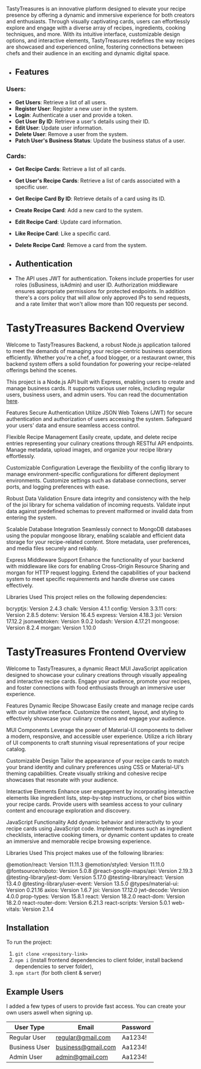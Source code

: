 TastyTreasures is an innovative platform designed to elevate your recipe presence by offering a dynamic and immersive experience for both creators and enthusiasts. Through visually captivating cards, users can effortlessly explore and engage with a diverse array of recipes, ingredients, cooking techniques, and more. With its intuitive interface, customizable design options, and interactive elements, TastyTreasures redefines the way recipes are showcased and experienced online, fostering connections between chefs and their audience in an exciting and dynamic digital space.

- ## Features

### Users:

- **Get Users**: Retrieve a list of all users.
- **Register User**: Register a new user in the system.
- **Login**: Authenticate a user and provide a token.
- **Get User By ID**: Retrieve a user's details using their ID.
- **Edit User**: Update user information.
- **Delete User**: Remove a user from the system.
- **Patch User's Business Status**: Update the business status of a user.

### Cards:

- **Get Recipe Cards**: Retrieve a list of all cards.
- **Get User's Recipe Cards**: Retrieve a list of cards associated with a specific user.
- **Get Recipe Card By ID**: Retrieve details of a card using its ID.
- **Create Recipe Card**: Add a new card to the system.
- **Edit Recipe Card**: Update card information.
- **Like Recipe Card**: Like a specific card.
- **Delete Recipe Card**: Remove a card from the system.

- ## Authentication
- The API uses JWT for authentication. Tokens include properties for user roles (isBusiness, isAdmin) and user ID. Authorization middleware ensures appropriate permissions for protected endpoints.
  In addition there's a cors policy that will allow only approved IPs to send requests, and a rate limiter that won't allow more than 100 requests per second.

# TastyTreasures Backend Overview

Welcome to TastyTreasures Backend, a robust Node.js application tailored to meet the demands of managing your recipe-centric business operations efficiently. Whether you're a chef, a food blogger, or a restaurant owner, this backend system offers a solid foundation for powering your recipe-related offerings behind the scenes.

This project is a Node.js API built with Express, enabling users to create and manage business cards. It supports various user roles, including regular users, business users, and admin users.
You can read the documentation [here](https://documenter.getpostman.com/view/34926651/2sA3QqesJn).

Features
Secure Authentication
Utilize JSON Web Tokens (JWT) for secure authentication and authorization of users accessing the system. Safeguard your users' data and ensure seamless access control.

Flexible Recipe Management
Easily create, update, and delete recipe entries representing your culinary creations through RESTful API endpoints. Manage metadata, upload images, and organize your recipe library effortlessly.

Customizable Configuration
Leverage the flexibility of the config library to manage environment-specific configurations for different deployment environments. Customize settings such as database connections, server ports, and logging preferences with ease.

Robust Data Validation
Ensure data integrity and consistency with the help of the joi library for schema validation of incoming requests. Validate input data against predefined schemas to prevent malformed or invalid data from entering the system.

Scalable Database Integration
Seamlessly connect to MongoDB databases using the popular mongoose library, enabling scalable and efficient data storage for your recipe-related content. Store metadata, user preferences, and media files securely and reliably.

Express Middleware Support
Enhance the functionality of your backend with middleware like cors for enabling Cross-Origin Resource Sharing and morgan for HTTP request logging. Extend the capabilities of your backend system to meet specific requirements and handle diverse use cases effectively.

Libraries Used
This project relies on the following dependencies:

bcryptjs: Version 2.4.3
chalk: Version 4.1.1
config: Version 3.3.11
cors: Version 2.8.5
dotenv: Version 16.4.5
express: Version 4.18.3
joi: Version 17.12.2
jsonwebtoken: Version 9.0.2
lodash: Version 4.17.21
mongoose: Version 8.2.4
morgan: Version 1.10.0

# TastyTreasures Frontend Overview

Welcome to TastyTreasures, a dynamic React MUI JavaScript application designed to showcase your culinary creations through visually appealing and interactive recipe cards. Engage your audience, promote your recipes, and foster connections with food enthusiasts through an immersive user experience.

Features
Dynamic Recipe Showcase
Easily create and manage recipe cards with our intuitive interface. Customize the content, layout, and styling to effectively showcase your culinary creations and engage your audience.

MUI Components
Leverage the power of Material-UI components to deliver a modern, responsive, and accessible user experience. Utilize a rich library of UI components to craft stunning visual representations of your recipe catalog.

Customizable Design
Tailor the appearance of your recipe cards to match your brand identity and culinary preferences using CSS or Material-UI's theming capabilities. Create visually striking and cohesive recipe showcases that resonate with your audience.

Interactive Elements
Enhance user engagement by incorporating interactive elements like ingredient lists, step-by-step instructions, or chef bios within your recipe cards. Provide users with seamless access to your culinary content and encourage exploration and discovery.

JavaScript Functionality
Add dynamic behavior and interactivity to your recipe cards using JavaScript code. Implement features such as ingredient checklists, interactive cooking timers, or dynamic content updates to create an immersive and memorable recipe browsing experience.

Libraries Used
This project makes use of the following libraries:

@emotion/react: Version 11.11.3
@emotion/styled: Version 11.11.0
@fontsource/roboto: Version 5.0.8
@react-google-maps/api: Version 2.19.3
@testing-library/jest-dom: Version 5.17.0
@testing-library/react: Version 13.4.0
@testing-library/user-event: Version 13.5.0
@types/material-ui: Version 0.21.16
axios: Version 1.6.7
joi: Version 17.12.0
jwt-decode: Version 4.0.0
prop-types: Version 15.8.1
react: Version 18.2.0
react-dom: Version 18.2.0
react-router-dom: Version 6.21.3
react-scripts: Version 5.0.1
web-vitals: Version 2.1.4

## Installation

To run the project:

1. `git clone <repository-link>`
2. `npm i` (install frontend dependencies to client folder,
   install backend dependencies to server folder),
3. `npm start` (for both client & server)

## Example Users

I added a few types of users to provide fast access.
You can create your own users aswell when signing up.

| User Type     | Email              | Password |
| ------------- | ------------------ | -------- |
| Regular User  | regular@gmail.com  | Aa1234!  |
| Business User | business@gmail.com | Aa1234!  |
| Admin User    | admin@gmail.com    | Aa1234!  |
